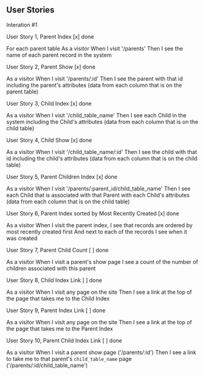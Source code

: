 ## User Stories

Interation #1


User Story 1, Parent Index 
[x] done 

For each parent table
As a visitor
When I visit '/parents'
Then I see the name of each parent record in the system

User Story 2, Parent Show 
[x] done 

As a visitor
When I visit '/parents/:id'
Then I see the parent with that id including the parent's attributes
(data from each column that is on the parent table)

User Story 3, Child Index 
[x] done 

As a visitor
When I visit '/child_table_name'
Then I see each Child in the system including the Child's attributes
(data from each column that is on the child table)

User Story 4, Child Show
[x] done 

As a visitor
When I visit '/child_table_name/:id'
Then I see the child with that id including the child's attributes
(data from each column that is on the child table)

User Story 5, Parent Children Index
[x] done 

As a visitor
When I visit '/parents/:parent_id/child_table_name'
Then I see each Child that is associated with that Parent with each Child's attributes
(data from each column that is on the child table)



User Story 6, Parent Index sorted by Most Recently Created 
[x] done

As a visitor
When I visit the parent index,
I see that records are ordered by most recently created first
And next to each of the records I see when it was created

User Story 7, Parent Child Count
[ ] done

As a visitor
When I visit a parent's show page
I see a count of the number of children associated with this parent



User Story 8, Child Index Link
[ ] done

As a visitor
When I visit any page on the site
Then I see a link at the top of the page that takes me to the Child Index



User Story 9, Parent Index Link
[ ] done

As a visitor
When I visit any page on the site
Then I see a link at the top of the page that takes me to the Parent Index



User Story 10, Parent Child Index Link
[ ] done

As a visitor
When I visit a parent show page ('/parents/:id')
Then I see a link to take me to that parent's `child_table_name` page ('/parents/:id/child_table_name')